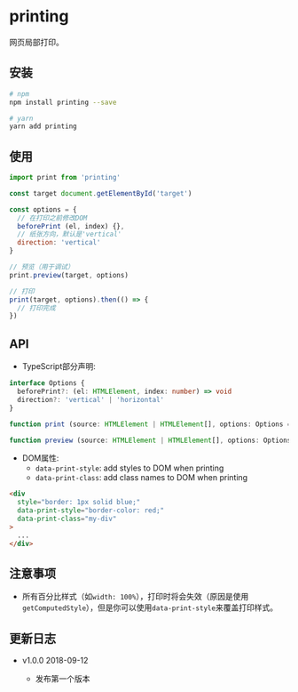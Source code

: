 # printing

网页局部打印。

## 安装

```bash
# npm
npm install printing --save

# yarn
yarn add printing
```

## 使用

```js
import print from 'printing'

const target document.getElementById('target')

const options = {
  // 在打印之前修改DOM
  beforePrint (el, index) {},
  // 纸张方向，默认是'vertical'
  direction: 'vertical'
}

// 预览（用于调试）
print.preview(target, options)

// 打印
print(target, options).then(() => {
  // 打印完成
})
```

## API

- TypeScript部分声明:

```typescript
interface Options {
  beforePrint?: (el: HTMLElement, index: number) => void
  direction?: 'vertical' | 'horizontal'
}

function print (source: HTMLElement | HTMLElement[], options: Options = {}): Promise<void>

function preview (source: HTMLElement | HTMLElement[], options: Options = {}): void
```

- DOM属性:
  - `data-print-style`: add styles to DOM when printing
  - `data-print-class`: add class names to DOM when printing

```html
<div
  style="border: 1px solid blue;"
  data-print-style="border-color: red;"
  data-print-class="my-div"
>
  ...
</div>
```

## 注意事项

- 所有百分比样式（如`width: 100%`），打印时将会失效（原因是使用`getComputedStyle`），但是你可以使用`data-print-style`来覆盖打印样式。

## 更新日志

- v1.0.0 2018-09-12

  - 发布第一个版本

